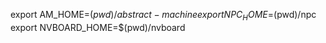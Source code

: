 export AM_HOME=$(pwd)/abstract-machine
export NPC_HOME=$(pwd)/npc
export NVBOARD_HOME=$(pwd)/nvboard
